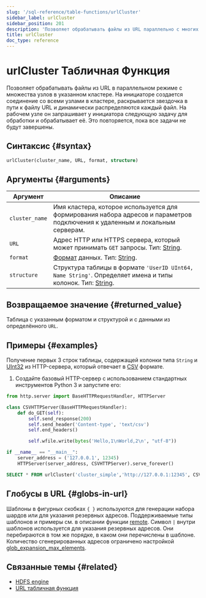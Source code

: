 ```yaml
---
slug: '/sql-reference/table-functions/urlCluster'
sidebar_label: urlCluster
sidebar_position: 201
description: 'Позволяет обрабатывать файлы из URL параллельно с многих узлов в заданном'
title: urlCluster
doc_type: reference
---
```

# urlCluster Табличная Функция

Позволяет обрабатывать файлы из URL в параллельном режиме с множества узлов в указанном кластере. На инициаторе создается соединение со всеми узлами в кластере, раскрывается звездочка в пути к файлу URL и динамически распределяются каждый файл. На рабочем узле он запрашивает у инициатора следующую задачу для обработки и обрабатывает её. Это повторяется, пока все задачи не будут завершены.

## Синтаксис {#syntax}

```sql
urlCluster(cluster_name, URL, format, structure)
```

## Аргументы {#arguments}

| Аргумент       | Описание                                                                                                                                              |
|----------------|------------------------------------------------------------------------------------------------------------------------------------------------------|
| `cluster_name` | Имя кластера, которое используется для формирования набора адресов и параметров подключения к удаленным и локальным серверам.                        |
| `URL`          | Адрес HTTP или HTTPS сервера, который может принимать `GET` запросы. Тип: [String](../../sql-reference/data-types/string.md).                       |
| `format`       | [Формат](/sql-reference/formats) данных. Тип: [String](../../sql-reference/data-types/string.md).                                                  |
| `structure`    | Структура таблицы в формате `'UserID UInt64, Name String'`. Определяет имена и типы колонок. Тип: [String](../../sql-reference/data-types/string.md). |

## Возвращаемое значение {#returned_value}

Таблица с указанным форматом и структурой и с данными из определённого `URL`.

## Примеры {#examples}

Получение первых 3 строк таблицы, содержащей колонки типа `String` и [UInt32](../../sql-reference/data-types/int-uint.md) из HTTP-сервера, который отвечает в [CSV](../../interfaces/formats.md#csv) формате.

1. Создайте базовый HTTP-сервер с использованием стандартных инструментов Python 3 и запустите его:

```python
from http.server import BaseHTTPRequestHandler, HTTPServer

class CSVHTTPServer(BaseHTTPRequestHandler):
    def do_GET(self):
        self.send_response(200)
        self.send_header('Content-type', 'text/csv')
        self.end_headers()

        self.wfile.write(bytes('Hello,1\nWorld,2\n', "utf-8"))

if __name__ == "__main__":
    server_address = ('127.0.0.1', 12345)
    HTTPServer(server_address, CSVHTTPServer).serve_forever()
```

```sql
SELECT * FROM urlCluster('cluster_simple','http://127.0.0.1:12345', CSV, 'column1 String, column2 UInt32')
```

## Глобусы в URL {#globs-in-url}

Шаблоны в фигурных скобках `{ }` используются для генерации набора шардов или для указания резервных адресов. Поддерживаемые типы шаблонов и примеры см. в описании функции [remote](remote.md#globs-in-addresses). 
Символ `|` внутри шаблонов используется для указания резервных адресов. Они перебираются в том же порядке, в каком они перечислены в шаблоне. Количество сгенерированных адресов ограничено настройкой [glob_expansion_max_elements](../../operations/settings/settings.md#glob_expansion_max_elements).

## Связанные темы {#related}

-   [HDFS engine](/engines/table-engines/integrations/hdfs)
-   [URL табличная функция](/engines/table-engines/special/url)